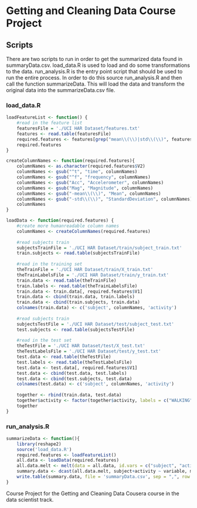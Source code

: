 # Getting and Cleaning Data Course Project
## Scripts
There are two scripts to run in order to get the summarized data found in summaryData.csv. load_data.R is used to load and do some transformations to the data.
run_analysis.R is the entry point script that should be used to run the entire process. In order to do this source run_analysis.R and then call the function summarizeData.
This will load the data and transform the original data into the summarizeData.csv file.
### load_data.R
```R
loadFeatureList <- function() {
    #read in the feature list
    featuresFile = './UCI HAR Dataset/features.txt'
    features <- read.table(featuresFile)
    required.features <- features[grep("mean\\(\\)|std\\(\\)", features$V2),]
    required.features
}

createColumnNames <- function(required.features){
    columnNames <- as.character(required.features$V2)
    columnNames <- gsub("^t", "time", columnNames)
    columnNames <- gsub("^f", "frequency", columnNames)
    columnNames <- gsub("Acc", "Accelerometer", columnNames)
    columnNames <- gsub("Mag", "Magnitude", columnNames)
    columnNames <- gsub("-mean\\(\\)", "Mean", columnNames)
    columnNames <- gsub("-std\\(\\)", "StandardDeviation", columnNames)
    columnNames
}

loadData <- function(required.features) {
    #create more humanreadable column names
    columnNames <- createColumnNames(required.features)
    
    #read subjects train
    subjectsTrainFile = './UCI HAR Dataset/train/subject_train.txt'
    train.subjects <- read.table(subjectsTrainFile)
    
    #read in the training set
    theTrainFile = './UCI HAR Dataset/train/X_train.txt'
    theTrainLabelsFile = './UCI HAR Dataset/train/y_train.txt'
    train.data <- read.table(theTrainFile)
    train.labels <- read.table(theTrainLabelsFile)
    train.data <- train.data[, required.features$V1]
    train.data <- cbind(train.data, train.labels)
    train.data <- cbind(train.subjects, train.data)
    colnames(train.data) <- c('subject', columnNames, 'activity')
    
    #read subjects train
    subjectsTestFile = './UCI HAR Dataset/test/subject_test.txt'
    test.subjects <- read.table(subjectsTestFile)
    
    #read in the test set
    theTestFile = './UCI HAR Dataset/test/X_test.txt'
    theTestLabelsFile = './UCI HAR Dataset/test/y_test.txt'
    test.data <- read.table(theTestFile)
    test.labels <- read.table(theTestLabelsFile)
    test.data <- test.data[, required.features$V1]
    test.data <- cbind(test.data, test.labels)
    test.data <- cbind(test.subjects, test.data)
    colnames(test.data) <- c('subject', columnNames, 'activity')
    
    together <- rbind(train.data, test.data)
    together$activity <- factor(together$activity, labels = c("WALKING", "WALKING_UPSTAIRS", "WALKING_DOWNSTAIRS", "SITTING", "STANDING", "LAYING"))
    together
}
```
### run_analysis.R
```R
summarizeData <- function(){
    library(reshape2)
    source('load_data.R')
    required.features <- loadFeatureList()
    all.data <- loadData(required.features)
    all.data.melt <- melt(data = all.data, id.vars = c("subject", "activity"), measure.vars = createColumnNames(required.features))
    summary.data <- dcast(all.data.melt, subject+activity ~ variable, mean)
    write.table(summary.data, file = 'summaryData.csv', sep = ",", row.names = F)
}
```


Course Project for the Getting and Cleaning Data Cousera course in the data scientist track.
